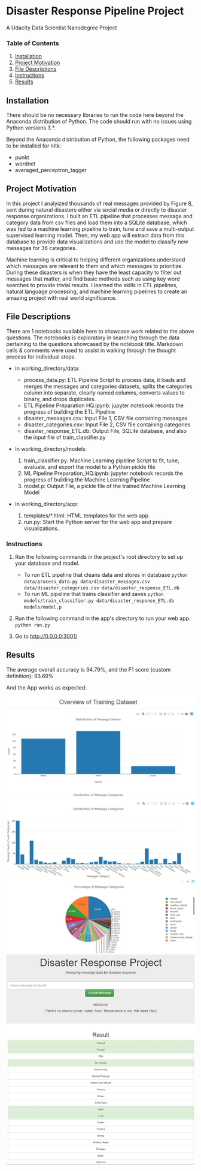 # Disaster Response Pipeline Project
A Udacity Data Scientist Nanodegree Project


### Table of Contents

1. [Installation](#installation)
2. [Project Motivation](#motivation)
3. [File Descriptions](#files)
4. [Instructions](#instructions)
5. [Results](#results)


## Installation <a name="installation"></a>

There should be no necessary libraries to run the code here beyond the Anaconda distribution of Python.  The code should run with no issues using Python versions 3.*.

Beyond the Anaconda distribution of Python, the following packages need to be installed for nltk:
* punkt
* wordnet
* averaged_perceptron_tagger


## Project Motivation<a name="motivation"></a>

In this project I analyized thousands of real messages provided by Figure 8, sent during natural disasters either via social media or directly to disaster response organizations. I built an ETL pipeline that processes message and category data from csv files and load them into a SQLite database, which was fed to a machine learning pipeline to train, tune and save a multi-output supervised learning model. Then, my web app will extract data from this database to provide data visualizations and use the model to classify new messages for 36 categories.

Machine learning is critical to helping different organizations understand which messages are relevant to them and which messages to prioritize. During these disasters is when they have the least capacity to filter out messages that matter, and find basic methods such as using key word searches to provide trivial results. I learned the skills in ETL pipelines, natural language processing, and machine learning pipelines to create an amazing project with real world significance.


## File Descriptions <a name="files"></a>

There are 1 notebooks available here to showcase work related to the above questions. The notebooks is exploratory in searching through the data pertaining to the questions showcased by the notebook title. Markdown cells & comments were used to assist in walking through the thought process for individual steps.

- In working_directory/data:
    * process_data.py: ETL Pipeline Script to process data, it loads and merges the messages and categories datasets, splits the categories column into separate, clearly named columns, converts values to binary, and drops duplicates.
    * ETL Pipeline Preparation HQ.ipynb: jupyter notebook records the progress of building the ETL Pipeline
    * disaster_messages.csv: Input File 1, CSV file containing messages
    * disaster_categories.csv: Input File 2, CSV file containing categories
    * disaster_response_ETL.db: Output File, SQLite database, and also the input file of train_classifier.py
    
- In working_directory/models:
    1) train_classifier.py: Machine Learning pipeline Script to fit, tune, evaluate, and export the model to a Python pickle file
    2) ML Pipeline Preparation_HQ.ipynb: jupyter notebook records the progress of building the Machine Learning Pipeline
    3) model.p: Output File, a pickle file of the trained Machine Learning Model

- In working_directory/app:
    1) templates/*.html: HTML templates for the web app.
    2) run.py: Start the Python server for the web app and prepare visualizations.


### Instructions<a name="instructions"></a>
1. Run the following commands in the project's root directory to set up your database and model.

    - To run ETL pipeline that cleans data and stores in database
        `python data/process_data.py data/disaster_messages.csv data/disaster_categories.csv data/disaster_response_ETL.db`
    - To run ML pipeline that trains classifier and saves
        `python models/train_classifier.py data/disaster_response_ETL.db models/model.p`

2. Run the following command in the app's directory to run your web app.
    `python run.py`

3. Go to http://0.0.0.0:3001/


## Results<a name="results"></a>

The average overall accuracy is 94.79%, and the F1 score (custom definition): 93.69%

And the App works as expected:

![alt text](https://github.com/HQ2013/Disaster-Response-Pipelines/blob/master/screenshots/Data%20Visualization%20Plot%201.JPG?raw=true)
![alt text](https://github.com/HQ2013/Disaster-Response-Pipelines/blob/master/screenshots/Data%20Visualization%20Plot%202.JPG?raw=true)
![alt text](https://github.com/HQ2013/Disaster-Response-Pipelines/blob/master/screenshots/Data%20Visualization%20Plot%203.JPG?raw=true)
![alt text](https://github.com/HQ2013/Disaster-Response-Pipelines/blob/master/screenshots/classify_message.JPG?raw=true)
